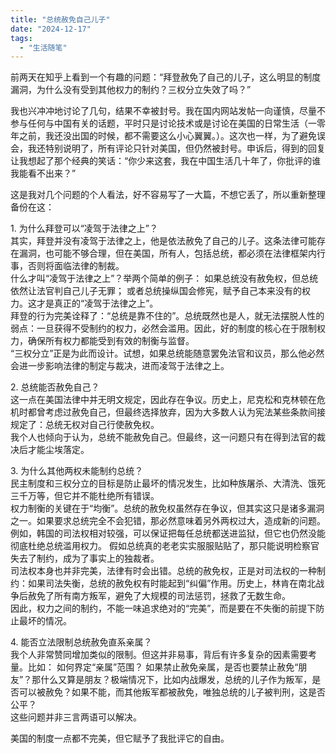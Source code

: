 ```yaml
---
title: "总统赦免自己儿子"
date: "2024-12-17"
tags: 
  - "生活随笔"
---
```


前两天在知乎上看到一个有趣的问题：“拜登赦免了自己的儿子，这么明显的制度漏洞，为什么没有受到其他权力的制约？三权分立失效了吗？”

我也兴冲冲地讨论了几句，结果不幸被封号。我在国内网站发帖一向谨慎，尽量不参与任何与中国有关的话题，平时只是讨论技术或是讨论在美国的日常生活（一零年之前，我还没出国的时候，都不需要这么小心翼翼。）。这次也一样，为了避免误会，我还特别说明了，所有评论只针对美国，但仍然被封号。申诉后，得到的回复让我想起了那个经典的笑话：“你少来这套，我在中国生活几十年了，你批评的谁我能看不出来？”

这是我对几个问题的个人看法，好不容易写了一大篇，不想它丢了，所以重新整理备份在这：

1\. 为什么拜登可以“凌驾于法律之上”？  
其实，拜登并没有凌驾于法律之上，他是依法赦免了自己的儿子。这条法律可能存在漏洞，也可能不够合理，但在美国，所有人，包括总统，都必须在法律框架内行事，否则将面临法律的制裁。  
什么才叫“凌驾于法律之上”？举两个简单的例子： 如果总统没有赦免权，但总统依然让法官判自己儿子无罪； 或者总统操纵国会修宪，赋予自己本来没有的权力。这才是真正的“凌驾于法律之上”。  
拜登的行为完美诠释了：“总统是靠不住的”。总统既然也是人，就无法摆脱人性的弱点：一旦获得不受制约的权力，必然会滥用。因此，好的制度的核心在于限制权力，确保所有权力都能受到有效的制衡与监督。  
“三权分立”正是为此而设计。试想，如果总统能随意罢免法官和议员，那么他必然会进一步影响法律的制定与裁决，进而凌驾于法律之上。

2\. 总统能否赦免自己？  
这一点在美国法律中并无明文规定，因此存在争议。历史上，尼克松和克林顿在危机时都曾考虑过赦免自己，但最终选择放弃，因为大多数人认为宪法某些条款间接规定了：总统无权对自己行使赦免权。  
我个人也倾向于认为，总统不能赦免自己。但最终，这一问题只有在得到法官的裁决后才能尘埃落定。

3\. 为什么其他两权未能制约总统？  
民主制度和三权分立的目标是防止最坏的情况发生，比如种族屠杀、大清洗、饿死三千万等，但它并不能杜绝所有错误。  
权力制衡的关键在于“均衡”。总统的赦免权虽然存在争议，但其实这只是诸多漏洞之一。如果要求总统完全不会犯错，那必然意味着另外两权过大，造成新的问题。例如，韩国的司法权相对较强，可以保证把每任总统都送进监狱，但它也仍然没能彻底杜绝总统滥用权力。 假如总统真的老老实实服服贴贴了，那只能说明检察官失去了制约，成为了事实上的独裁者。  
司法权本身也并非完美，法律有时会出错。总统的赦免权，正是对司法权的一种制约：如果司法失衡，总统的赦免权有时能起到“纠偏”作用。历史上，林肯在南北战争后赦免了所有南方叛军，避免了大规模的司法惩罚，拯救了无数生命。  
因此，权力之间的制约，不能一味追求绝对的“完美”，而是要在不失衡的前提下防止最坏的情况。

4\. 能否立法限制总统赦免直系亲属？  
我个人非常赞同增加类似的限制。但这并非易事，背后有许多复杂的因素需要考量。比如： 如何界定“亲属”范围？ 如果禁止赦免亲属，是否也要禁止赦免“朋友”？那什么又算是朋友？极端情况下，比如内战爆发，总统的儿子作为叛军，是否可以被赦免？如果不能，而其他叛军都被赦免，唯独总统的儿子被判刑，这是否公平？  
这些问题并非三言两语可以解决。

美国的制度一点都不完美，但它赋予了我批评它的自由。


<!-- truncate -->
